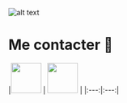 ![alt text](https://i.imgur.com/40Ojngz.jpg)
<h1>Me contacter 📝</h1>
|<a href="https://discord.gg/gh8ndhJ"><img src="https://upload.wikimedia.org/wikipedia/fr/thumb/0/05/Discord.svg/1200px-Discord.svg.png" width="60"></a> | <a href="https://twitter.com/Swixo6"><img src="https://external-content.duckduckgo.com/iu/?u=https%3A%2F%2Fpng.pngtree.com%2Felement_our%2Fpng_detail%2F20181011%2Ftwitter-social-media-icon-design-template-vector-png_127015.jpg&f=1&nofb=1" width="60"></a> |
|:---:|:---:|
